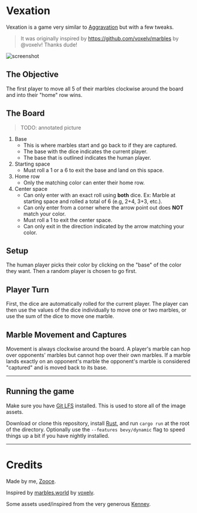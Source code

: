 # Vexation

Vexation is a game very similar to [Aggravation](https://en.wikipedia.org/wiki/Aggravation_(board_game)) but with a few tweaks.

> It was originally inspired by https://github.com/voxelv/marbles by @voxelv! Thanks dude!

<img src="https://github.com/Zooce/vexation/blob/main/extra/images/Vexation.png?raw=true" align="center" alt="screenshot" />

## The Objective

The first player to move all 5 of their marbles clockwise around the board and into their "home" row wins.

## The Board

> TODO: annotated picture

1. Base
    * This is where marbles start and go back to if they are captured.
    * The base with the dice indicates the current player.
    * The base that is outlined indicates the human player.
2. Starting space
    * Must roll a 1 or a 6 to exit the base and land on this space.
3. Home row
    * Only the matching color can enter their home row.
4. Center space
    * Can only enter with an exact roll using **both** dice. Ex: Marble at starting space and rolled a total of 6 (e.g, 2+4, 3+3, etc.).
    * Can only enter from a corner where the arrow point out does **NOT** match your color.
    * Must roll a 1 to exit the center space.
    * Can only exit in the direction indicated by the arrow matching your color.

## Setup

The human player picks their color by clicking on the "base" of the color they want. Then a random player is chosen to go first.

## Player Turn

First, the dice are automatically rolled for the current player. The player can then use the values of the dice individually to move one or two marbles, or use the sum of the dice to move one marble. 

## Marble Movement and Captures

Movement is always clockwise around the board. A player's marble can hop over opponents' marbles but cannot hop over their own marbles. If a marble lands exactly on an opponent's marble the opponent's marble is considered "captured" and is moved back to its base.

---

## Running the game

Make sure you have [Git LFS](https://git-lfs.github.com/) installed. This is used to store all of the image assets.

Download or clone this repository, install [Rust](https://rust-lang.org), and run `cargo run` at the root of the directory. Optionally use the `--features bevy/dynamic` flag to speed things up a bit if you have nightly installed.

---

# Credits

Made by me, [Zooce](https://github.com/Zooce).

Inspired by [marbles.world](https://github.com/voxelv/marbles) by [voxelv](https://github.com/voxelv).

Some assets used/inspired from the very generous [Kenney](https://kenney.nl/).
